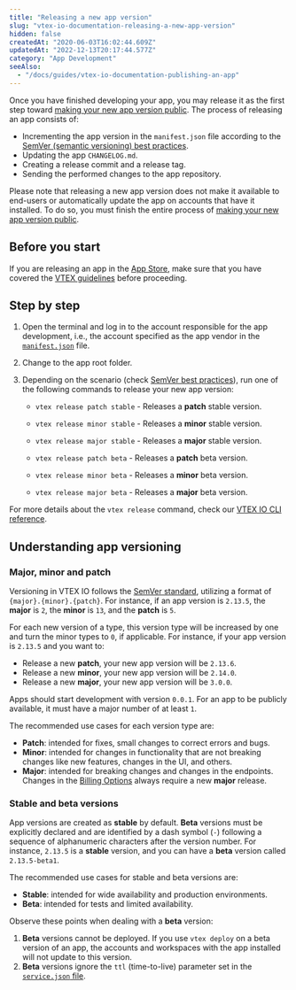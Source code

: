 ```yaml
---
title: "Releasing a new app version"
slug: "vtex-io-documentation-releasing-a-new-app-version"
hidden: false
createdAt: "2020-06-03T16:02:44.609Z"
updatedAt: "2022-12-13T20:17:44.577Z"
category: "App Development"
seeAlso:
  - "/docs/guides/vtex-io-documentation-publishing-an-app"
---
```


Once you have finished developing your app, you may release it as the first step toward [making your new app version public](https://developers.vtex.com/docs/guides/vtex-io-documentation-making-your-new-app-version-publicly-available). The process of releasing an app consists of:

- Incrementing the app version in the `manifest.json` file according to the [SemVer (semantic versioning) best practices](https://semver.org/).
- Updating the app `CHANGELOG.md`.
- Creating a release commit and a release tag.
- Sending the performed changes to the app repository.

Please note that releasing a new app version does not make it available to end-users or automatically update the app on accounts that have it installed. To do so, you must finish the entire process of [making your new app version public](https://developers.vtex.com/docs/guides/vtex-io-documentation-making-your-new-app-version-publicly-available).

## Before you start

If you are releasing an app in the [App Store](https://apps.vtex.com/), make sure that you have covered the [VTEX guidelines](https://developers.vtex.com/docs/guides/vtex-io-documentation-homologation-requirements-for-vtex-app-store) before proceeding.

## Step by step

1. Open the terminal and log in to the account responsible for the app development, i.e., the account specified as the app vendor in the [`manifest.json`](https://developers.vtex.com/docs/guides/vtex-io-documentation-manifest) file.
2. Change to the app root folder.
3. Depending on the scenario (check [SemVer best practices](https://semver.org/)), run one of the following commands to release your new app version:

   - `vtex release patch stable` - Releases a **patch** stable version.
   - `vtex release minor stable` - Releases a **minor** stable version.
   - `vtex release major stable` - Releases a **major** stable version.

   - `vtex release patch beta` - Releases a **patch** beta version.
   - `vtex release minor beta` - Releases a **minor** beta version.
   - `vtex release major beta` - Releases a **major** beta version.

For more details about the `vtex release` command, check our [VTEX IO CLI reference](https://developers.vtex.com/docs/guides/vtex-io-documentation-vtex-io-cli-command-reference#release).

## Understanding app versioning

### Major, minor and patch

Versioning in VTEX IO follows the [SemVer standard](https://semver.org/), utilizing a format of `{major}.{minor}.{patch}`. For instance, if an app version is `2.13.5`, the **major** is `2`, the **minor** is `13`, and the **patch** is `5`.

For each new version of a type, this version type will be increased by one and turn the minor types to `0`, if applicable. For instance, if your app version is `2.13.5` and you want to:

- Release a new **patch**, your new app version will be `2.13.6`.
- Release a new **minor**, your new app version will be `2.14.0`.
- Release a new **major**, your new app version will be `3.0.0`.

Apps should start development with version `0.0.1`. For an app to be publicly available, it must have a major number of at least `1`.

The recommended use cases for each version type are:

- **Patch**: intended for fixes, small changes to correct errors and bugs.
- **Minor**: intended for changes in functionality that are not breaking changes like new features, changes in the UI, and others.
- **Major**: intended for breaking changes and changes in the endpoints. Changes in the [Billing Options](https://developers.vtex.com/docs/guides/vtex-io-documentation-billing-options) always require a new **major** release.

### Stable and beta versions

App versions are created as **stable** by default. **Beta** versions must be explicitly declared and are identified by a dash symbol (`-`) following a sequence of alphanumeric characters after the version number. For instance, `2.13.5` is a **stable** version, and you can have a **beta** version called `2.13.5-beta1`.

The recommended use cases for stable and beta versions are:

- **Stable**: intended for wide availability and production environments.
- **Beta**: intended for tests and limited availability.

Observe these points when dealing with a **beta** version:

1. **Beta** versions cannot be deployed. If you use `vtex deploy` on a beta version of an app, the accounts and workspaces with the app installed will not update to this version.
2. **Beta** versions ignore the `ttl` (time-to-live) parameter set in the [`service.json` file](https://developers.vtex.com/docs/guides/overview-of-vtex-io-services#the-servicejson-file).
